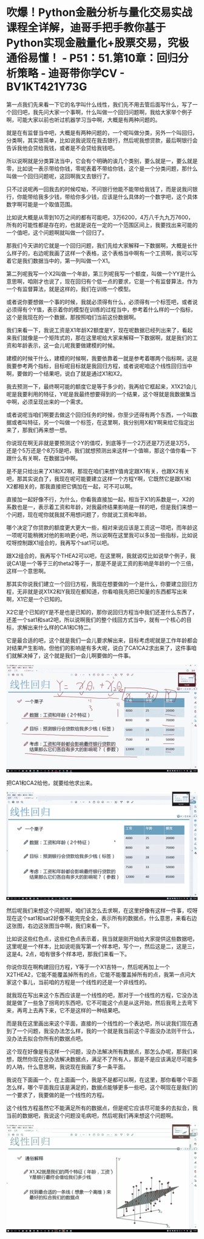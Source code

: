 # 吹爆！Python金融分析与量化交易实战课程全详解，迪哥手把手教你基于Python实现金融量化+股票交易，究极通俗易懂！ - P51：51.第10章：回归分析策略 - 迪哥带你学CV - BV1KT421Y73G

第一点我们先来看一下它的名字叫什么线性，我们先不用去管后面写什么，写了一个回归吧，我先问大家一个事啊，什么叫做一个回归问题啊，我给大家举个例子啊，可能大家以前也听过机器学习当中啊，大概是有两种问题的。

就是在有监督当中吧，大概是有两种问题的，一个呢叫做分类，另外一个叫回归，分类啊，其实很简单，比如说我说现在我去银行，然后呢我想贷款，最后啊银行会告诉我他会贷给我钱，或者是不会贷给我钱吧。

所以说啊就是分类算法当中，它会有个明确的诶几个类别，要么就是一，要么就是零，比如说一表示带给你钱，零呢表着不带给你钱，这个是一个分类问题，那什么叫做一个回归问题呢，这回啊我又去银行了。

只不过说呢再一回我去的时候哎呦，不问银行他能不能带给我钱了，而是说我问银行，你能带给我多少钱，带给你多少钱，应该是什么具体的一个数字吧，这个具体数字啊可能是一个取值范围。

比如说大概是从零到10万之间的都有可能吧，3万6200，4万八千九九万7600，所有的可能性都是存在的，也就是说在一定的一个范围区间上，我要找出来可能的一个值吧，这个问题啊就叫做一个回归了。

那我们今天讲的它就是一个回归问题，我们先给大家解释一下数据啊，大概是长什么样子的，右边呢我画了这样一个表格，这个表格当中啊有一个工资啊，我可以写着它是我们数据当中的，第一列叫做一个X1。

第二列呢我写一个X2叫做一个年龄，第三列呢我写一个额度，叫做一个YY是什么意思啊，咱刚才也说了，现在回归有个低一点的要求，它是一个有监督算法，作为一个有监督算法，就是这样的，我们在训练一个模型。

或者说你要想做一个事的时候，我就必须得有什么，必须得有一个标签吧，或者说必须得有个Y值，表示着你的模型在训练的过程当中，参考着什么样的一个指标，这个是我现在的一个数据，那按照咱们当前这份数据啊。

我们来看一下，我说工资是X1年龄X2额度是Y，现在呢数据已经列出来了，看起来我们就像是一个矩阵式的，那在这里呢给大家来解释一下数据啊，就是我们的工资和年龄表示，这一会儿呢我要做建模的时候。

建模的时候干什么，建模的时候啊，我要依靠着一就是参考着哪两个指标啊，这是我要参考两个指标，目标呢目标就是我回归方程，或者说呢咱这个线性回归当中啊，要做的一个结果吧，说白了就是通过X1和X2。

我去预测一下，最终啊可能的额度它是等于多少的，我再给它框起来，X1X21会儿呢是我要利用的特征，Y呢是我最终想要得到的一个结果，这个呀就是我数据集当中啊，必须呈现出来的一个需求。

或者说呢当咱们啊要去做这个回归任务的时候，你至少还得有两个东西，一个叫数据或者叫特征，另一个叫做一个标签，在这里啊，我分别用X和Y啊来给它指定出来了，那我们再来想一想。

你说现在啊无非就是要预测这个Y的值哎，到底等于一个2万还是7万还是3万5，还是个5万还是个8万5是吧，我们就想预测出来这样一个值嘛，那这个值你看一下跟什么有关啊，在数据当中啊。

是不是只给出来了X1和X2啊，那现在咱们来想Y值肯定跟X1有关，也跟X2有关吧，那其实说白了，我现在呢可能要建立这样一个方程Y啊，它既然它是跟X1和X2都相关的，那我直接把它俩加在一起，可不可以啊。

直接加一起好像不行，为什么，你看我直接加一起，相当于X1的系数是一，X2的系数也是一，表示着工资和年龄，对我最终结果影响是一样的吧，但是我们来想一个问题，现在呢你就我就不用想问题了，你就说工资和年龄。

哪个决定了你贷款的额度更大更大一些，相对来说应该是工资这一项吧，而年龄这一项呢可能稍微对他的影响更小吧，所以说啊在这里我可以多加一些指标，比如说哎呀控制跟X1组合的，我再写个sat1可以吧。

跟X2组合的，我再写个THEA2可以吧，在这里啊，我就说哎比如说举个例子，我说CA1是一个等于三的theta2等于一，那是不是说工资的影响是年龄的一个三倍，这样一个意思啊。

那其实你说我们建立一个回归方程，我现在想要做的一个是什么，你要建立回归方程，无非就是说X1X2和Y我现在都知道，你看咱我先把已知量的东西都写出来啊，X1它是一个已知的。

X2它是个已知的Y是不是也是已知的，那你说回归方程当中我们还差什么东西了，还差一个sat1和sat2吧，所以说啊我们的整个线回方式当中，就有一个核心的目标，求解出来什么样的CA1和C特二。

它是最合适的吧，这个就是我们一会儿要求解出来，目标考虑呢就是工作年龄都会对结果产生影响，但他们的影响是有多大呢，说白了CA1CA2求出来了，这件事咱们就解决掉了，这个就是我们一会儿啊要做的一件事。



![](img/ea2065f3e3933408e901b9ec9d6ff78b_1.png)

把CA1和CA2给他，就要给他求出来。

![](img/ea2065f3e3933408e901b9ec9d6ff78b_3.png)

然后呢我们来想这个问题啊，咱们该怎么去求啊，在这里好像有这样一件事，哎呀现在这个sat1和sat2好像不能完完全全，表示所有的数据点，什么意思，来看右边这张图，右边这张图当中啊，我们来看一下。

比如说这些红色点，这些红色点表示着，我当就是刚开始给大家提供这些数据吧，这里呢是一个样本，比如说呃我写第一个样本吧，写个一，然后这是二，这是三，这是4。2点，咱有很多个样本吧，那我们来看一下。

你说你现在啊构建回归方程，Y等于一个X1吉特一，然后呢再加上一个X2THEA2，它能不能覆盖掉所有的点，它能不能覆盖掉所有的点，我第一点问大家这个事儿，当前咱的方程是一个线性的还是一个非线性的。

就我现在写出来这个东西应该是一个线性的吧，那对于一个线性的方程，它没办法就是做了一些急了拐弯的东西吧，它不可能这个点是从这开始，然后我弯上去弯下来，再弯上去再下来，它不是这样的一种结果吧。

而是我在这里画出来这个平面，直接的一个线性的一个表达吧，所以说我们现在遇到了一个问题，我没办法怎么样，我的一个就是我当前这个平面没办法则干什么，没办法去拟合你所有的数据点吧。

这个现在好像是有这样一个问题，没办法解决所有数据点，那怎么办呢，那我们来想，既然你现在没办法解决数据点，满足不了所有人，那是不是应该满足尽可能多的人呐，什么意思啊，我说现在我画了多一条平面。

我说在下面画一个，在上面画一个，我是不是都可以啊，在这里，那你看哪个平面怎么样，哪个平面我应该是满足的，数据点能够更多一些吧，这个啊现在是我们的一个要求了，我要做的是一个线性的方程。

这个线性方程虽然它不能满足所有的数据点，但是呢它应该尽可能多的去拟合，我当前的数据吧，我说这个问题没毛病吧，然后呢我们再来想这个问题啊。



![](img/ea2065f3e3933408e901b9ec9d6ff78b_5.png)